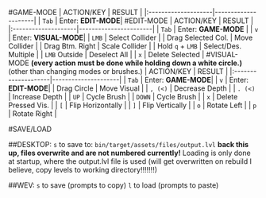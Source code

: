 #GAME-MODE
| ACTION/KEY          | RESULT              |
|:--------------------|---------------------|
| `Tab`               | Enter: **EDIT-MODE**|
#EDIT-MODE
| ACTION/KEY          | RESULT                |
|:--------------------|-----------------------|
| `Tab`               | Enter: **GAME-MODE**  |
| `v`                 | Enter: **VISUAL-MODE**|
| `LMB`               | Select Collider       |
| Drag Selected Col.  | Move Collider         |
| Drag Btm. Right     | Scale Collider        |
| Hold `q` + `LMB`    | Select/Des. Multiple  |
| `LMB` Outside       | Deselect All          |
| `x`                 | Delete Selected       |
#VISUAL-MODE
**(every action must be done while holding down a white circle.)**
(other than changing modes or brushes.)
| ACTION/KEY          | RESULT              |
|:--------------------|---------------------|
| `Tab`               | Enter: **GAME-MODE**|
| `v`                 | Enter: **EDIT-MODE**|
| Drag Circle         | Move Visual         |
| `, (<)`             | Decrease Depth      |
| `. (<)`             | Increase Depth      |
| `UP`                | Cycle Brush         |
| `DOWN`              | Cycle Brush         |
| `x`                 | Delete Pressed Vis. |
| `[`                 | Flip Horizontally   |
| `]`                 | Flip Vertically     |
| `o`                 | Rotate Left         |
| `p`                 | Rotate Right        |

#SAVE/LOAD

##DESKTOP:
`s` to save to: `bin/target/assets/files/output.lvl`
**back this up, files overwrite and are not numbered currently!**
Loading is only done at startup, where the output.lvl file is used (will get overwritten on rebuild I believe, copy levels to working directory!!!!!!!)

##WEV:
`s` to save (prompts to copy)
`l` to load (prompts to paste)

